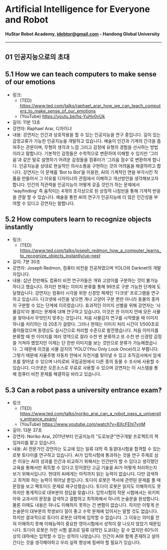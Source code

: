 # Artificial Intelligence for Everyone and Robot
#### HuStar Robot Academy, idebtor@gmail.com - Handong Global University
-------------------------------
## 01 인공지능으로의 초대

## 5.1 How we can teach computers to make sense of our emotions

- 링크:
	- (TED) https://www.ted.com/talks/raphael_arar_how_we_can_teach_computers_to_make_sense_of_our_emotions
	- (YouTube) https://youtu.be/hs-YuHv0vUk
- 길이: 11분 13초
- 강연자: Raphael Arar, 디자이너
- 내용: 강연자는 인간과 상호작용을 할 수 있는 인공지능을 연구 중입니다. 깊이 있는 감정교류가 가능한 인공지능을 개발하고 있습니다. 예술이 인간과 기계의 간극을 좁혀주는 관문이며, 무형의 생각과 느낌 그리고 감정에 유형의 경험을 선사하는 방법이라고 말합니다. 기본적인 감정들은 수학적으로 변환하여 이해할 수 있지만 ‘그리움’과 같은 말로 설명하기 어려운 감정들을 컴퓨터가  ‘그리움 점수’로 변환하게 합니다.  인공지능을 상대로 현실적인 의사소통을 구현하는 것의 어려움을 해결하려고 합니다. 강연자는 이 문제를 ‘Bot to Bot’을 이용한, AI의 기계적인 면을 부각시킨 작품을 만들어서 그 이유를 디자이너의 관점에서 이해하고 개선방안을 생각해보고자 합니다. 인간의 직관력을 인공지능이 어떻게 갖출 것인가 하는 문제에서  ‘wayfinding’ 즉 움직이는 4개의 조각상으로 된 상징적 나침반을 통해 기계적 반응을 관찰 할 수 있습니다. 예술을 통한 AI의 연구가 인공지능에 더 많은 인간성을 부여할 수 있다고 강연자는 말합니다.


## 5.2 How computers learn to recognize objects instantly

- 링크:
	- (TED) https://www.ted.com/talks/joseph_redmon_how_a_computer_learns_to_recognize_objects_instantly/up-next
- 길이: 7분 30초
- 강연자: Joseph Redmon, 컴퓨터 비전을 전공하였으며 YOLO와 Darknet의 개발자입니다.
- 내용: 십년 전만해도 컴퓨터 비전 연구자들은 개와 고양이를 구분하는 것이 불가능하다고 했습니다. 하지만 현재는 이미지 분류를 통해 99프로 구분 가능한 단계에 도달했습니다. 강연자는 컴퓨터 시각을 위한 신경망 체제인 ‘다크넷’ 프로그램을 연구하고 있습니다. 다크넷에 사진을 넣으면 개나 고양이 구분 뿐만 아니라 동물의 종까지 구분할 수 있는 단계에 이르렀습니다. 효과적인 이미지 선별을 위해 강연자는 ‘사물감지’라 불리는 문제에 대해 연구하고 있습니다. 이것은 한 이미지 안에 모든 사물을 찾아내서 무엇인지 맞추는 것입니다. 처음 사물감지 연구를 시작했을 때 이미지 하나를 처리하는 데 20초가 걸렸다. 그러나 현재는 이미지 처리 시간이 1/500초로 줄어들었으며 동영상도 실시간으로 처리할 수준으로 발전했습니다. 처음 이미지를 분류할 때 한 이미지를 여러 영역으로 잘라 수천 번 분류하고 또 수천 번 신경망 감정을 거쳐야 했었지만 이제는 단 한번 이미지를 보는 것만으로 분류가 가능해졌습니다. 그 때문에 이것을 사물 감지의 ‘YOLO’(You Only Look Once)라고 부릅니다.  그렇기 때문에 자율주행 자동차 안에서 자전거를 찾아낼 수 있고 조직검사에서 암세포를 찾아낼 수 있으며 나이로비 국립공원에서 다른 종의 동물 수 조사에 사용할 수 있습니다. 다크넷은 오픈소스로 무료로 사용할 수 있으며 강연자는 이 시스템을 통해 컴퓨터 비전 문제를 해결하길 바라고 있습니다.

## 5.3 Can a robot pass a university entrance exam?

- 링크
	- (TED) https://www.ted.com/talks/noriko_arai_can_a_robot_pass_a_university_entrance_exam/
	- (YouTube) https://www.youtube.com/watch?v=BXcFEhl7ynM
- 길이: 13분 37초
- 강연자: Noriko Arai, 2011년부터 인공지능의 "도로보쿤"연구개발 프로젝트의 책임자리를 맡고 있습니다.
- 내용: AI 전문가인 강연자는 도교에 있는 일류 대학 즉 동경대시험을 합격할 수 있는 로봇 토다이를 연구하고 있습니다. AI가 입학시험에 통과하는 것을 연구 주제로 삼은 이유는 AI의 성과를 인간과 비교하기 위해서는 인간만이 할 수 있다고 생각했던 교육을 통해서만 획득할 수 있다고 믿어졌던 고급 기술을 AI가 어떻게 처리하는지 보기 위해서입니다. 현대의 AI에게는 아직까지 읽는 능력이 없습니다. 다만 검색하고 최적화 하는 능력이 뛰어날 뿐입니다. 토다이 로봇은 역사에 관련된 문제를 풀 때 문장을 보고 팩토이드 문제로 재구성했습니다. 토다이 로봇은 읽지도 이해하지도 못하지만 통계적으로 대부분의 정답을 맞춥니다. 입학시험의 작문 시험에서는 위키피아와 교과서의 문장을 검색하고 결합하고 최적화해서 하나의 논술문을 완성합니다. 물론 이때도 내용은 하나도 이해하지 못하는 건 변함이 없습니다. 하지만 이렇게 쓴 논술문이 대부분의 학생보다 질이 좋고 수학 문제에 있어서는 말할 것도 없습니다. 하지만 결과적으로 토다이 로봇은 대학에 입학할 수 없습니다. 그 이유는 의미를 전혀 이해하지 못해 이해능력이 중요한 영어시험에서 성적이 잘 나오지 않았기 때문입니다. 토다이 로봇은 이런 시험 결과로 일류 대학인 도쿄대는 갈 수 없지만 60%이상의 대하에는 입학할 수 있는 성적이 나왔습니다. 인간이 AI와 함께 존재하고 살아간다는 것을 생각해야하고 우리 실력 향상에 힘써야 할 필요가 있습니다.
